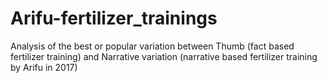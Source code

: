 # Arifu-fertilizer_trainings
Analysis of the best or popular variation between Thumb (fact based fertilizer training) and Narrative variation (narrative based fertilizer training by Arifu in 2017)
